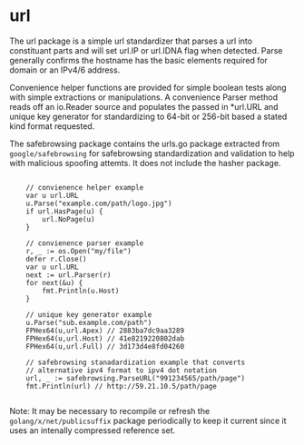 
# url

The url package is a simple url standardizer that parses a url into constituant parts and will set url.IP or url.IDNA flag when detected. Parse generally confirms the hostname has the basic elements required for domain or an IPv4/6 address.

Convenience helper functions are provided for simple boolean tests along with simple extractions or manipulations. A convenience Parser method reads off an io.Reader source and populates the passed in *url.URL and unique key generator for standardizing to 64-bit or 256-bit based a stated kind format requested.

The safebrowsing package contains the urls.go package extracted from ```google/safebrowsing``` for safebrowsing standardization and validation to help with malicious spoofing attemts. It does not include the hasher package.

```golang

    // convienence helper example
    var u url.URL
    u.Parse("example.com/path/logo.jpg")
    if url.HasPage(u) {
        url.NoPage(u)
    }

    // convienence parser example
	r, _ := os.Open("my/file")
	defer r.Close()
    var u url.URL
	next := url.Parser(r)
	for next(&u) {
		fmt.Println(u.Host)
	}
    
    // unique key generator example
    u.Parse("sub.example.com/path")
    FPHex64(u,url.Apex) // 2883ba7dc9aa3289
    FPHex64(u,url.Host) // 41e8219220802dab
    FPHex64(u,url.Full) // 3d173d4e8fd04260

    // safebrowsing stanadardization example that converts
    // alternative ipv4 format to ipv4 dot notation
    url, _ := safebrowsing.ParseURL("991234565/path/page")
	fmt.Println(url) // http://59.21.10.5/path/page


```

Note: It may be necessary to recompile or refresh the ```golang/x/net/publicsuffix``` package periodically to keep it current since it uses an intenally compressed reference set.

